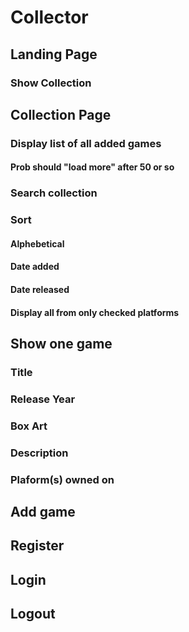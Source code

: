 # Collector

## Landing Page
### Show Collection

## Collection Page
### Display list of all added games
#### Prob should "load more" after 50 or so
### Search collection
### Sort
#### Alphebetical
#### Date added
#### Date released
#### Display all from only checked platforms

## Show one game
### Title
### Release Year
### Box Art
### Description
### Plaform(s) owned on

## Add game

## Register

## Login

## Logout
